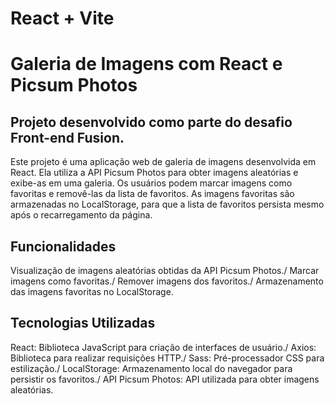 # React + Vite

<h1>Galeria de Imagens com React e Picsum Photos</h1>
<h2>Projeto desenvolvido como parte do desafio Front-end Fusion.</h2>

<p>Este projeto é uma aplicação web de galeria de imagens desenvolvida em React. Ela utiliza a API Picsum Photos para obter imagens aleatórias e exibe-as em uma galeria. Os usuários podem marcar imagens como favoritas e removê-las da lista de favoritos. As imagens favoritas são armazenadas no LocalStorage, para que a lista de favoritos persista mesmo após o recarregamento da página.</p>

<h2>Funcionalidades</h2>
<p>
Visualização de imagens aleatórias obtidas da API Picsum Photos./
Marcar imagens como favoritas./
Remover imagens dos favoritos./
Armazenamento das imagens favoritas no LocalStorage. </p>

<h2>Tecnologias Utilizadas</h2>
<p>
React: Biblioteca JavaScript para criação de interfaces de usuário./
Axios: Biblioteca para realizar requisições HTTP./
Sass: Pré-processador CSS para estilização./
LocalStorage: Armazenamento local do navegador para persistir os favoritos./
API Picsum Photos: API utilizada para obter imagens aleatórias.</p>
